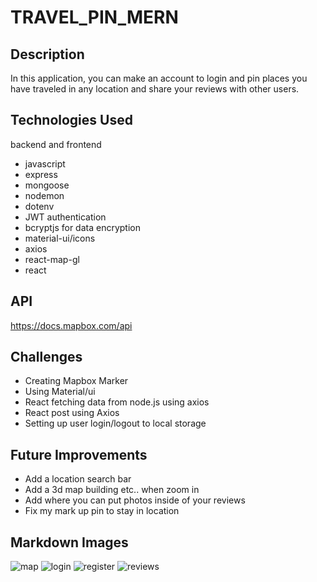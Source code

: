 # TRAVEL_PIN_MERN


## Description
In this application, you can make an account to login and pin places you have traveled in any location and 
share your reviews with other users.

## Technologies Used

backend and frontend
- javascript
- express
- mongoose
- nodemon
- dotenv
- JWT authentication
- bcryptjs for data encryption
- material-ui/icons
- axios
- react-map-gl
- react


## API
https://docs.mapbox.com/api



## Challenges
- Creating Mapbox Marker
- Using Material/ui
- React fetching data from node.js using axios
- React post using Axios
- Setting up user login/logout to local storage





## Future Improvements
- Add a location search bar
- Add a 3d map building etc.. when zoom in
- Add where you can put photos inside of your reviews
- Fix my mark up pin to stay in location



## Markdown Images

![map](https://user-images.githubusercontent.com/101546162/201755967-22506e25-a32f-4de3-83d0-35c8e1908ff2.PNG)
![login](https://user-images.githubusercontent.com/101546162/201756322-3106b562-127a-4a18-a660-3dd0cfa5fc81.PNG)
![register](https://user-images.githubusercontent.com/101546162/201756340-17323fbb-14e6-4629-8819-55aa8c1c311d.PNG)
![reviews](https://user-images.githubusercontent.com/101546162/201756359-f0fdccf6-8fbd-4654-86dd-2f8bc7f0c6e8.PNG)

